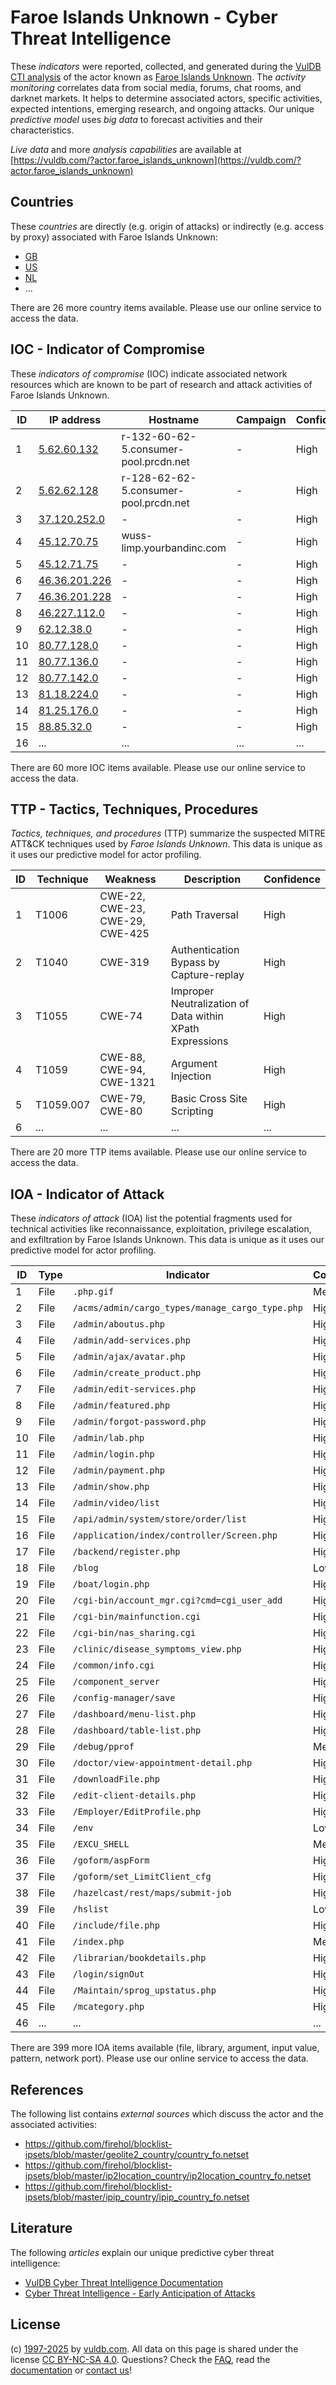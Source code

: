 # Faroe Islands Unknown - Cyber Threat Intelligence

These _indicators_ were reported, collected, and generated during the [VulDB CTI analysis](https://vuldb.com/?kb.cti) of the actor known as [Faroe Islands Unknown](https://vuldb.com/?actor.faroe_islands_unknown). The _activity monitoring_ correlates data from social media, forums, chat rooms, and darknet markets. It helps to determine associated actors, specific activities, expected intentions, emerging research, and ongoing attacks. Our unique _predictive model_ uses _big data_ to forecast activities and their characteristics.

_Live data_ and more _analysis capabilities_ are available at [https://vuldb.com/?actor.faroe_islands_unknown](https://vuldb.com/?actor.faroe_islands_unknown)

## Countries

These _countries_ are directly (e.g. origin of attacks) or indirectly (e.g. access by proxy) associated with Faroe Islands Unknown:

* [GB](https://vuldb.com/?country.gb)
* [US](https://vuldb.com/?country.us)
* [NL](https://vuldb.com/?country.nl)
* ...

There are 26 more country items available. Please use our online service to access the data.

## IOC - Indicator of Compromise

These _indicators of compromise_ (IOC) indicate associated network resources which are known to be part of research and attack activities of Faroe Islands Unknown.

ID | IP address | Hostname | Campaign | Confidence
-- | ---------- | -------- | -------- | ----------
1 | [5.62.60.132](https://vuldb.com/?ip.5.62.60.132) | r-132-60-62-5.consumer-pool.prcdn.net | - | High
2 | [5.62.62.128](https://vuldb.com/?ip.5.62.62.128) | r-128-62-62-5.consumer-pool.prcdn.net | - | High
3 | [37.120.252.0](https://vuldb.com/?ip.37.120.252.0) | - | - | High
4 | [45.12.70.75](https://vuldb.com/?ip.45.12.70.75) | wuss-limp.yourbandinc.com | - | High
5 | [45.12.71.75](https://vuldb.com/?ip.45.12.71.75) | - | - | High
6 | [46.36.201.226](https://vuldb.com/?ip.46.36.201.226) | - | - | High
7 | [46.36.201.228](https://vuldb.com/?ip.46.36.201.228) | - | - | High
8 | [46.227.112.0](https://vuldb.com/?ip.46.227.112.0) | - | - | High
9 | [62.12.38.0](https://vuldb.com/?ip.62.12.38.0) | - | - | High
10 | [80.77.128.0](https://vuldb.com/?ip.80.77.128.0) | - | - | High
11 | [80.77.136.0](https://vuldb.com/?ip.80.77.136.0) | - | - | High
12 | [80.77.142.0](https://vuldb.com/?ip.80.77.142.0) | - | - | High
13 | [81.18.224.0](https://vuldb.com/?ip.81.18.224.0) | - | - | High
14 | [81.25.176.0](https://vuldb.com/?ip.81.25.176.0) | - | - | High
15 | [88.85.32.0](https://vuldb.com/?ip.88.85.32.0) | - | - | High
16 | ... | ... | ... | ...

There are 60 more IOC items available. Please use our online service to access the data.

## TTP - Tactics, Techniques, Procedures

_Tactics, techniques, and procedures_ (TTP) summarize the suspected MITRE ATT&CK techniques used by _Faroe Islands Unknown_. This data is unique as it uses our predictive model for actor profiling.

ID | Technique | Weakness | Description | Confidence
-- | --------- | -------- | ----------- | ----------
1 | T1006 | CWE-22, CWE-23, CWE-29, CWE-425 | Path Traversal | High
2 | T1040 | CWE-319 | Authentication Bypass by Capture-replay | High
3 | T1055 | CWE-74 | Improper Neutralization of Data within XPath Expressions | High
4 | T1059 | CWE-88, CWE-94, CWE-1321 | Argument Injection | High
5 | T1059.007 | CWE-79, CWE-80 | Basic Cross Site Scripting | High
6 | ... | ... | ... | ...

There are 20 more TTP items available. Please use our online service to access the data.

## IOA - Indicator of Attack

These _indicators of attack_ (IOA) list the potential fragments used for technical activities like reconnaissance, exploitation, privilege escalation, and exfiltration by Faroe Islands Unknown. This data is unique as it uses our predictive model for actor profiling.

ID | Type | Indicator | Confidence
-- | ---- | --------- | ----------
1 | File | `.php.gif` | Medium
2 | File | `/acms/admin/cargo_types/manage_cargo_type.php` | High
3 | File | `/admin/aboutus.php` | High
4 | File | `/admin/add-services.php` | High
5 | File | `/admin/ajax/avatar.php` | High
6 | File | `/admin/create_product.php` | High
7 | File | `/admin/edit-services.php` | High
8 | File | `/admin/featured.php` | High
9 | File | `/admin/forgot-password.php` | High
10 | File | `/admin/lab.php` | High
11 | File | `/admin/login.php` | High
12 | File | `/admin/payment.php` | High
13 | File | `/admin/show.php` | High
14 | File | `/admin/video/list` | High
15 | File | `/api/admin/system/store/order/list` | High
16 | File | `/application/index/controller/Screen.php` | High
17 | File | `/backend/register.php` | High
18 | File | `/blog` | Low
19 | File | `/boat/login.php` | High
20 | File | `/cgi-bin/account_mgr.cgi?cmd=cgi_user_add` | High
21 | File | `/cgi-bin/mainfunction.cgi` | High
22 | File | `/cgi-bin/nas_sharing.cgi` | High
23 | File | `/clinic/disease_symptoms_view.php` | High
24 | File | `/common/info.cgi` | High
25 | File | `/component_server` | High
26 | File | `/config-manager/save` | High
27 | File | `/dashboard/menu-list.php` | High
28 | File | `/dashboard/table-list.php` | High
29 | File | `/debug/pprof` | Medium
30 | File | `/doctor/view-appointment-detail.php` | High
31 | File | `/downloadFile.php` | High
32 | File | `/edit-client-details.php` | High
33 | File | `/Employer/EditProfile.php` | High
34 | File | `/env` | Low
35 | File | `/EXCU_SHELL` | Medium
36 | File | `/goform/aspForm` | High
37 | File | `/goform/set_LimitClient_cfg` | High
38 | File | `/hazelcast/rest/maps/submit-job` | High
39 | File | `/hslist` | Low
40 | File | `/include/file.php` | High
41 | File | `/index.php` | Medium
42 | File | `/librarian/bookdetails.php` | High
43 | File | `/login/signOut` | High
44 | File | `/Maintain/sprog_upstatus.php` | High
45 | File | `/mcategory.php` | High
46 | ... | ... | ...

There are 399 more IOA items available (file, library, argument, input value, pattern, network port). Please use our online service to access the data.

## References

The following list contains _external sources_ which discuss the actor and the associated activities:

* https://github.com/firehol/blocklist-ipsets/blob/master/geolite2_country/country_fo.netset
* https://github.com/firehol/blocklist-ipsets/blob/master/ip2location_country/ip2location_country_fo.netset
* https://github.com/firehol/blocklist-ipsets/blob/master/ipip_country/ipip_country_fo.netset

## Literature

The following _articles_ explain our unique predictive cyber threat intelligence:

* [VulDB Cyber Threat Intelligence Documentation](https://vuldb.com/?kb.cti)
* [Cyber Threat Intelligence - Early Anticipation of Attacks](https://www.scip.ch/en/?labs.20201022)

## License

(c) [1997-2025](https://vuldb.com/?kb.changelog) by [vuldb.com](https://vuldb.com/?kb.about). All data on this page is shared under the license [CC BY-NC-SA 4.0](https://creativecommons.org/licenses/by-nc-sa/4.0/). Questions? Check the [FAQ](https://vuldb.com/?kb.faq), read the [documentation](https://vuldb.com/?kb) or [contact us](https://vuldb.com/?contact)!

